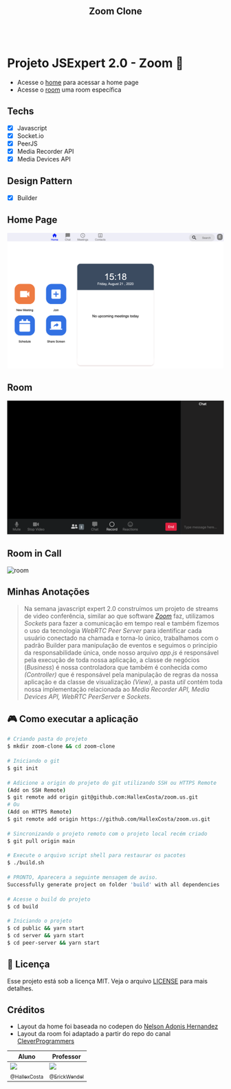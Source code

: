 <h2 align="center">
  Zoom Clone<br />
</h2>


<br><br>


# Projeto JSExpert 2.0 - Zoom :yellow_heart:

- Acesse o [home](./aula04/public/pages/home/index.html) para acessar a home page
- Acesse o [room](./aula04/public/pages/room/index.html) uma room específica

## Techs
- [x] Javascript
- [x] Socket.io
- [x] PeerJS
- [x] Media Recorder API
- [x] Media Devices API

## Design Pattern
- [x] Builder

## Home Page

![home page](./aula04/public/prints/home.png)

## Room

![room](./aula04/public/prints/room.png)

## Room in Call

![room](./aula04/public/prints/room-call.png)

## Minhas Anotações
>Na semana javascript expert 2.0 construímos um projeto de streams de video conferência, similar ao que software _[Zoom](https://zoom.us)_ faz, utilizamos _Sockets_ para fazer a comunicação em tempo real e também fizemos o uso da tecnologia _WebRTC Peer Server_ para identificar cada usuário conectado na chamada e torna-lo único, trabalhamos com o padrão Builder para manipulação de eventos e seguimos o principio da responsabilidade única, onde nosso arquivo _app.js_ é responsável pela execução de toda nossa aplicação, a classe de negócios (_Business_) é nossa controladora que também é conhecida como _(Controller)_ que é responsável pela manipulação de regras da nossa aplicação e da classe de visualização _(View)_, a pasta _util_ contém toda nossa implementação relacionada ao _Media Recorder API, Media Devices API, WebRTC PeerServer_ e _Sockets_.

## :video_game: Como executar a aplicação

```sh
# Criando pasta do projeto
$ mkdir zoom-clone && cd zoom-clone

# Iniciando o git
$ git init

# Adicione a origin do projeto do git utilizando SSH ou HTTPS Remote
(Add on SSH Remote)
$ git remote add origin git@github.com:HallexCosta/zoom.us.git
# Ou
(Add on HTTPS Remote)
$ git remote add origin https://github.com/HallexCosta/zoom.us.git

# Sincronizando o projeto remoto com o projeto local recém criado
$ git pull origin main

# Execute o arquivo script shell para restaurar os pacotes
$ ./build.sh

# PRONTO, Aparecera a seguinte mensagem de aviso.
Successfully generate project on folder 'build' with all dependencies

# Acesse o build do projeto
$ cd build

# Iniciando o projeto
$ cd public && yarn start
$ cd server && yarn start
$ cd peer-server && yarn start

```  

## :memo: Licença

Esse projeto está sob a licença MIT. Veja o arquivo [LICENSE](https://github.com/HallexCosta/proffy/blob/master/LICENSE) para mais detalhes.  


## Créditos

- Layout da home foi baseada no codepen do [Nelson Adonis Hernandez
](https://codepen.io/nelsonher019/pen/eYZBqOm)
- Layout da room foi adaptado a partir do repo do canal [CleverProgrammers](https://github.com/CleverProgrammers/nodejs-zoom-clone/blob/master/views/room.ejs)

| Aluno | Professor |
|--|--|  
| [<img src="https://avatars0.githubusercontent.com/u/55293671?s=115&v=4"><br><sub>@HallexCosta</sub>](https://github.com/HallexCosta) | [<img src="https://avatars.githubusercontent.com/u/8060102?s=115&v=4"><br><sub>@ErickWendel</sub>](https://github.com/ErickWendel) |